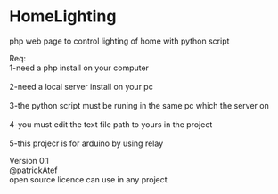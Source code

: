 <h1>HomeLighting</h1>

php web page to control lighting of home with python script

Req:
<br>1-need a php install on your computer </br>
<br>2-need a local server install on your pc</br>
<br>3-the python script must be runing in the same pc which the server on</br>
<br>4-you must edit the text file path to yours in the project</br>
<br>5-this projecr is for arduino by using relay</br>


Version 0.1
</br>@patrickAtef</br>
open source licence can use in any project
